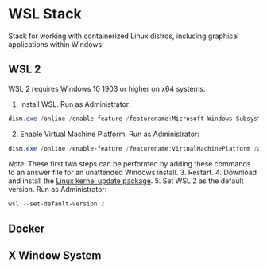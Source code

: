 WSL Stack
=========

Stack for working with containerized Linux distros, including graphical
applications within Windows.

WSL 2
-----

WSL 2 requires Windows 10 1903 or higher on x64 systems.

1. Install WSL.
Run as Administrator:
```PowerShell
dism.exe /online /enable-feature /featurename:Microsoft-Windows-Subsystem-Linux /all /norestart
```
2. Enable Virtual Machine Platform.
Run as Administrator:
```PowerShell
dism.exe /online /enable-feature /featurename:VirtualMachinePlatform /all /norestart
```
*Note:* These first two steps can be performed by adding these commands to
an answer file for an unattended Windows install.
3. Restart.
4. Download and install the [Linux kernel update package](https://wslstorestorage.blob.core.windows.net/wslblob/wsl_update_x64.msi).
5. Set WSL 2 as the default version.
Run as Administrator:
```PowerShell
wsl --set-default-version 2
```

Docker
------

X Window System
---------------

